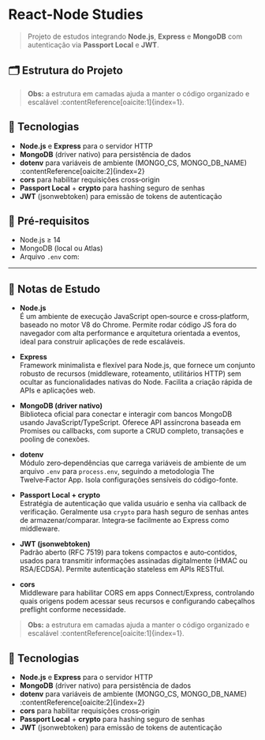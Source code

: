 # React-Node Studies

> Projeto de estudos integrando **Node.js**, **Express** e **MongoDB** com autenticação via **Passport Local** e **JWT**.

## 🗂 Estrutura do Projeto


> **Obs:** a estrutura em camadas ajuda a manter o código organizado e escalável :contentReference[oaicite:1]{index=1}.

## 🚀 Tecnologias

- **Node.js** e **Express** para o servidor HTTP  
- **MongoDB** (driver nativo) para persistência de dados  
- **dotenv** para variáveis de ambiente (MONGO_CS, MONGO_DB_NAME) :contentReference[oaicite:2]{index=2}  
- **cors** para habilitar requisições cross‑origin  
- **Passport Local** + **crypto** para hashing seguro de senhas  
- **JWT** (jsonwebtoken) para emissão de tokens de autenticação  

## 🔧 Pré‑requisitos

- Node.js ≥ 14  
- MongoDB (local ou Atlas)  
- Arquivo `.env` com:

---

## 📓 Notas de Estudo

- **Node.js**  
  É um ambiente de execução JavaScript open‑source e cross‑platform, baseado no motor V8 do Chrome. Permite rodar código JS fora do navegador com alta performance e arquitetura orientada a eventos, ideal para construir aplicações de rede escaláveis.

- **Express**  
  Framework minimalista e flexível para Node.js, que fornece um conjunto robusto de recursos (middleware, roteamento, utilitários HTTP) sem ocultar as funcionalidades nativas do Node. Facilita a criação rápida de APIs e aplicações web.

- **MongoDB (driver nativo)**  
  Biblioteca oficial para conectar e interagir com bancos MongoDB usando JavaScript/TypeScript. Oferece API assíncrona baseada em Promises ou callbacks, com suporte a CRUD completo, transações e pooling de conexões.

- **dotenv**  
  Módulo zero‑dependências que carrega variáveis de ambiente de um arquivo `.env` para `process.env`, seguindo a metodologia The Twelve‑Factor App. Isola configurações sensíveis do código-fonte.

- **Passport Local + crypto**  
  Estratégia de autenticação que valida usuário e senha via callback de verificação. Geralmente usa `crypto` para hash seguro de senhas antes de armazenar/comparar. Integra‑se facilmente ao Express como middleware.

- **JWT (jsonwebtoken)**  
  Padrão aberto (RFC 7519) para tokens compactos e auto‑contidos, usados para transmitir informações assinadas digitalmente (HMAC ou RSA/ECDSA). Permite autenticação stateless em APIs RESTful.

- **cors**  
  Middleware para habilitar CORS em apps Connect/Express, controlando quais origens podem acessar seus recursos e configurando cabeçalhos preflight conforme necessidade.

> **Obs:** a estrutura em camadas ajuda a manter o código organizado e escalável :contentReference[oaicite:1]{index=1}.

## 🚀 Tecnologias

- **Node.js** e **Express** para o servidor HTTP  
- **MongoDB** (driver nativo) para persistência de dados  
- **dotenv** para variáveis de ambiente (MONGO_CS, MONGO_DB_NAME) :contentReference[oaicite:2]{index=2}  
- **cors** para habilitar requisições cross‑origin  
- **Passport Local** + **crypto** para hashing seguro de senhas  
- **JWT** (jsonwebtoken) para emissão de tokens de autenticação  




